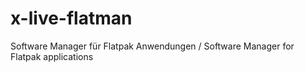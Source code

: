 # x-live-flatman
Software Manager für Flatpak Anwendungen / Software Manager for Flatpak applications
